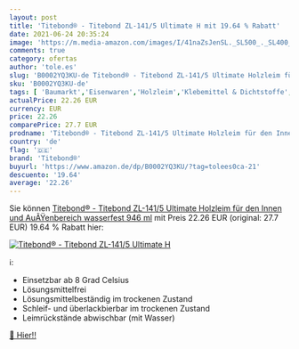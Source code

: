 ```yaml
---
layout: post
title: 'Titebond® - Titebond ZL-141/5 Ultimate H mit 19.64 % Rabatt'
date: 2021-06-24 20:35:24
image: 'https://m.media-amazon.com/images/I/41naZsJenSL._SL500_._SL400_.jpg'
comments: true
category: ofertas
author: 'tole.es'
slug: 'B0002YQ3KU-de Titebond® - Titebond ZL-141/5 Ultimate Holzleim für den...'
sku: 'B0002YQ3KU-de'
tags: [ 'Baumarkt','Eisenwaren','Holzleim','Klebemittel & Dichtstoffe','titebond®', ]
actualPrice: 22.26 EUR
currency: EUR
price: 22.26
comparePrice: 27.7 EUR
prodname: 'Titebond® - Titebond ZL-141/5 Ultimate Holzleim für den Innen und AuÃŸenbereich  wasserfest  946 ml'
country: 'de'
flag: '🇩🇪'
brand: 'Titebond®'
buyurl: 'https://www.amazon.de/dp/B0002YQ3KU/?tag=tolees0ca-21'
descuento: '19.64'
average: '22.26'
---
```


Sie können [Titebond® - Titebond ZL-141/5 Ultimate Holzleim für den Innen und AuÃŸenbereich  wasserfest  946 ml](https://www.amazon.de/dp/B0002YQ3KU/?tag=tolees0ca-21) mit Preis 22.26 EUR (original: 27.7 EUR) 19.64 % Rabatt hier:

[![Titebond® - Titebond ZL-141/5 Ultimate H](https://m.media-amazon.com/images/I/41naZsJenSL._SL500_._SL400_.jpg)](https://www.amazon.de/dp/B0002YQ3KU/?tag=tolees0ca-21)

ℹ️:

- Einsetzbar ab 8 Grad Celsius
- Lösungsmittelfrei
- Lösungsmittelbeständig im trockenen Zustand
- Schleif- und überlackbierbar im trockenen Zustand
- Leimrückstände abwischbar (mit Wasser)

[🛒 Hier!!](https://www.amazon.de/dp/B0002YQ3KU/?tag=tolees0ca-21)
